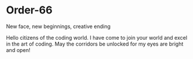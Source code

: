 # Order-66

New face, new beginnings, creative ending

Hello citizens of the coding world.  I have come to join your world and excel in the art of coding.  May the corridors be unlocked for my eyes are bright and open!
